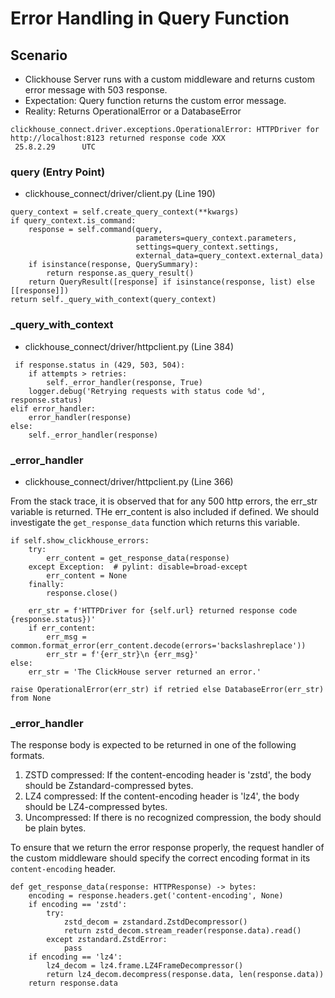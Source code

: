 # Error Handling in Query Function

## Scenario
- Clickhouse Server runs with a custom middleware and returns custom error message with 503 response.
- Expectation: Query function returns the custom error message.
- Reality: Returns OperationalError or a DatabaseError

```
clickhouse_connect.driver.exceptions.OperationalError: HTTPDriver for http://localhost:8123 returned response code XXX
 25.8.2.29      UTC
```

### query (Entry Point)
- clickhouse_connect/driver/client.py (Line 190)
```
query_context = self.create_query_context(**kwargs)
if query_context.is_command:
    response = self.command(query,
                            parameters=query_context.parameters,
                            settings=query_context.settings,
                            external_data=query_context.external_data)
    if isinstance(response, QuerySummary):
        return response.as_query_result()
    return QueryResult([response] if isinstance(response, list) else [[response]])
return self._query_with_context(query_context)
```
### _query_with_context
- clickhouse_connect/driver/httpclient.py (Line 384)
```
 if response.status in (429, 503, 504):
    if attempts > retries:
        self._error_handler(response, True)
    logger.debug('Retrying requests with status code %d', response.status)
elif error_handler:
    error_handler(response)
else:
    self._error_handler(response)
```
### _error_handler
- clickhouse_connect/driver/httpclient.py (Line 366)

From the stack trace, it is observed that for any 500 http errors, the err_str variable is returned.
THe err_content is also included if defined. We should investigate the `get_response_data` function which returns this variable.

```
if self.show_clickhouse_errors:
    try:
        err_content = get_response_data(response)
    except Exception:  # pylint: disable=broad-except
        err_content = None
    finally:
        response.close()

    err_str = f'HTTPDriver for {self.url} returned response code {response.status})'
    if err_content:
        err_msg = common.format_error(err_content.decode(errors='backslashreplace'))
        err_str = f'{err_str}\n {err_msg}'
else:
    err_str = 'The ClickHouse server returned an error.'

raise OperationalError(err_str) if retried else DatabaseError(err_str) from None
```

### _error_handler
The response body is expected to be returned in one of the following formats.

1. ZSTD compressed: If the content-encoding header is 'zstd', the body should be Zstandard-compressed bytes.
2. LZ4 compressed: If the content-encoding header is 'lz4', the body should be LZ4-compressed bytes.
3. Uncompressed: If there is no recognized compression, the body should be plain bytes.

To ensure that we return the error response properly, the request handler of the custom middleware should specify the 
correct encoding format in its `content-encoding` header.

```
def get_response_data(response: HTTPResponse) -> bytes:
    encoding = response.headers.get('content-encoding', None)
    if encoding == 'zstd':
        try:
            zstd_decom = zstandard.ZstdDecompressor()
            return zstd_decom.stream_reader(response.data).read()
        except zstandard.ZstdError:
            pass
    if encoding == 'lz4':
        lz4_decom = lz4.frame.LZ4FrameDecompressor()
        return lz4_decom.decompress(response.data, len(response.data))
    return response.data
```


